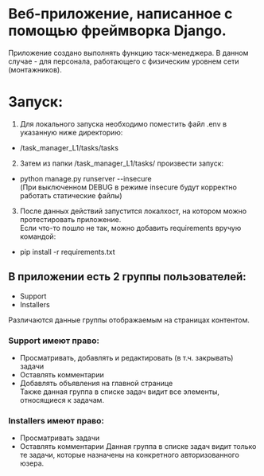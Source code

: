# Веб-приложение, написанное с помощью фреймворка Django.
Приложение создано выполнять функцию таск-менеджера. В данном случае - для персонала, работающего с физическим уровнем сети (монтажников).


# Запуск:
1) Для локального запуска необходимо поместить файл .env в указанную ниже директорию:  
- /task_manager_L1/tasks/tasks

2) Затем из папки /task_manager_L1/tasks/ произвести запуск:  
- python manage.py runserver --insecure  
(При выключенном DEBUG в режиме insecure будут корректно работать статические файлы)

3) После данных действий запустится локалхост, на котором можно протестировать приложение.  
Если что-то пошло не так, можно добавить requirements вручую командой:  
- pip install -r requirements.txt    

## В приложении есть 2 группы пользователей:
- Support
- Installers

Различаются данные группы отображаемым на страницах контентом.
### Support имеют право:
- Просматривать, добавлять и редактировать (в т.ч. закрывать) задачи
- Оставлять комментарии
- Добавлять объявления на главной странице  
Также данная группа в списке задач видит все элементы, относящиеся к задачам.

### Installers имеют право:
- Просматривать задачи
- Оставлять комментарии
Данная группа в списке задач видит только те задачи, которые назначены на конкретного авторизованного юзера.




